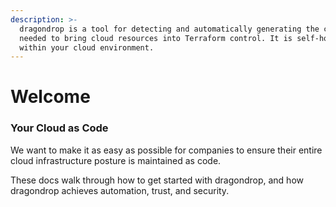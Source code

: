 ```yaml
---
description: >-
  dragondrop is a tool for detecting and automatically generating the code
  needed to bring cloud resources into Terraform control. It is self-hosted
  within your cloud environment.
---
```


# Welcome

### Your Cloud as Code

We want to make it as easy as possible for companies to ensure their entire cloud infrastructure posture is maintained as code.

These docs walk through how to get started with dragondrop, and how dragondrop achieves automation, trust, and security.
